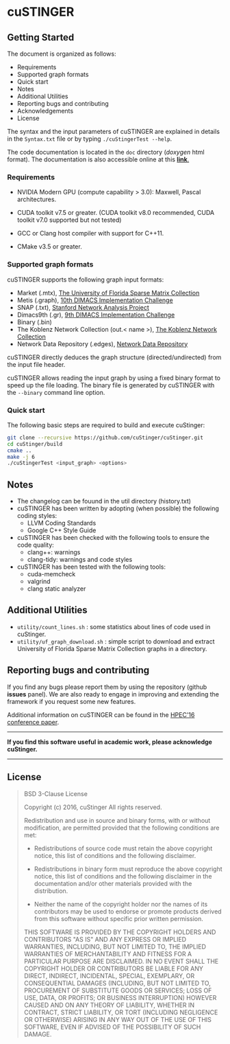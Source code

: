 # cuSTINGER #

## Getting Started ##

The document is organized as follows:

* Requirements
* Supported graph formats
* Quick start
* Notes
* Additional Utilities
* Reporting bugs and contributing
* Acknowledgements
* License

The syntax and the input parameters of cuSTINGER are explained in details in the `Syntax.txt` file or by typing `./cuStingerTest --help`.

The code documentation is located in the `doc` directory (*doxygen* html format).
The documentation is also accessible online at this [**link**.](https://federicounivr.github.io/cuStinger/)

### Requirements ###

* NVIDIA Modern GPU (compute capability > 3.0): Maxwell, Pascal architectures.
* CUDA toolkit v7.5 or greater. (CUDA toolkit v8.0 recommended, CUDA toolkit v7.0 supported but not tested)

* GCC or Clang host compiler with support for C++11.
* CMake v3.5 or greater.

### Supported graph formats ###

cuSTINGER supports the following graph input formats:

* Market (.mtx), [The University of Florida Sparse Matrix Collection](http://www.cise.ufl.edu/research/sparse/matrices/)
* Metis (.graph), [10th DIMACS Implementation Challenge](http://www.cc.gatech.edu/dimacs10/)
* SNAP (.txt), [Stanford Network Analysis Project](http://snap.stanford.edu/)
* Dimacs9th (.gr), [9th DIMACS Implementation Challenge](http://www.dis.uniroma1.it/challenge9/)
* Binary (.bin)
* The Koblenz Network Collection (out.< name >), [The Koblenz Network Collection](http://konect.uni-koblenz.de/)
* Network Data Repository (.edges), [Network Data Repository](http://networkrepository.com/index.php)

cuSTINGER directly deduces the graph structure (directed/undirected) from the input file header.

cuSTINGER allows reading the input graph by using a fixed binary format to speed up the file loading.
The binary file is generated by cuSTINGER with the `--binary` command line option.

### Quick start ###

The following basic steps are required to build and execute cuStinger:
```bash
git clone --recursive https://github.com/cuStinger/cuStinger.git
cd cuStinger/build
cmake ..
make -j 6
./cuStingerTest <input_graph> <options>
```
## Notes ##

* The changelog can be fouund in the util directory (history.txt)
* cuSTINGER has been written by adopting (when possible) the following coding styles:
    * LLVM Coding Standards
    * Google C++ Style Guide
* cuSTINGER has been checked with the following tools to ensure the code quality:
    * clang++: warnings
    * clang-tidy: warnings and code styles
* cuSTINGER has been tested with the following tools:
    * cuda-memcheck
    * valgrind
    * clang static analyzer

## Additional Utilities ##

* `utility/count_lines.sh` : some statistics about lines of code used in cuStinger.
* `utility/uf_graph_download.sh` : simple script to download and extract
University of Florida Sparse Matrix Collection graphs in a directory.

## Reporting bugs and contributing ##

If you find any bugs please report them by using the repository (github **issues** panel).
We are also ready to engage in improving and extending the framework if you request some new features.

Additional information on cuSTINGER can be found in the [HPEC'16 conference paper](https://www.researchgate.net/publication/308174457_cuSTINGER_Supporting_Dynamic_Graph_Algorithms_for_GPUs).

---
**If you find this software useful in academic work, please acknowledge cuStinger.**
***

## License ##

> BSD 3-Clause License
>
> Copyright (c) 2016, cuStinger
> All rights reserved.
>
> Redistribution and use in source and binary forms, with or without
> modification, are permitted provided that the following conditions are met:
>
> * Redistributions of source code must retain the above copyright notice, this
>   list of conditions and the following disclaimer.
>
> * Redistributions in binary form must reproduce the above copyright notice,
>   this list of conditions and the following disclaimer in the documentation
>   and/or other materials provided with the distribution.
>
> * Neither the name of the copyright holder nor the names of its
>   contributors may be used to endorse or promote products derived from
>   this software without specific prior written permission.
>
> THIS SOFTWARE IS PROVIDED BY THE COPYRIGHT HOLDERS AND CONTRIBUTORS "AS IS"
> AND ANY EXPRESS OR IMPLIED WARRANTIES, INCLUDING, BUT NOT LIMITED TO, THE
> IMPLIED WARRANTIES OF MERCHANTABILITY AND FITNESS FOR A PARTICULAR PURPOSE ARE
> DISCLAIMED. IN NO EVENT SHALL THE COPYRIGHT HOLDER OR CONTRIBUTORS BE LIABLE
> FOR ANY DIRECT, INDIRECT, INCIDENTAL, SPECIAL, EXEMPLARY, OR CONSEQUENTIAL
> DAMAGES (INCLUDING, BUT NOT LIMITED TO, PROCUREMENT OF SUBSTITUTE GOODS OR
> SERVICES; LOSS OF USE, DATA, OR PROFITS; OR BUSINESS INTERRUPTION) HOWEVER
> CAUSED AND ON ANY THEORY OF LIABILITY, WHETHER IN CONTRACT, STRICT LIABILITY,
> OR TORT (INCLUDING NEGLIGENCE OR OTHERWISE) ARISING IN ANY WAY OUT OF THE USE
> OF THIS SOFTWARE, EVEN IF ADVISED OF THE POSSIBILITY OF SUCH DAMAGE.
